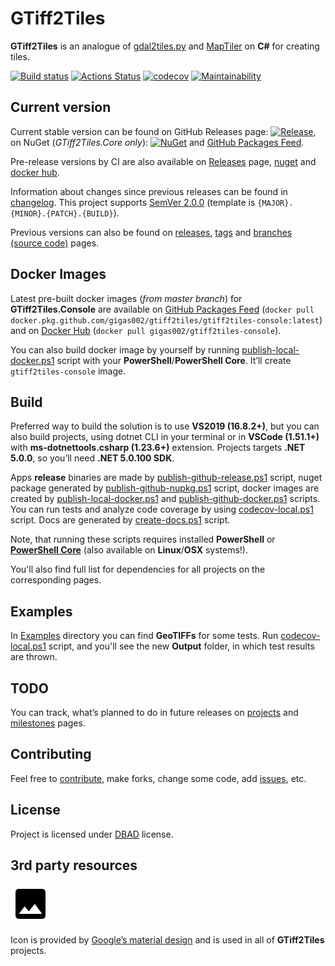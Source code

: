 # GTiff2Tiles

**GTiff2Tiles** is an analogue of [gdal2tiles.py](https://github.com/OSGeo/gdal/blob/master/gdal/swig/python/scripts/gdal2tiles.py) and [MapTiler](https://www.maptiler.com/) on **C#** for creating tiles.

[![Build status](https://ci.appveyor.com/api/projects/status/wp5bbi08sgd4i9bh/branch/master?svg=true)](https://ci.appveyor.com/project/Gigas002/gtiff2tiles/branch/master)
[![Actions Status](https://github.com/Gigas002/GTiff2Tiles/workflows/.NET%20Core%20CI/badge.svg)](https://github.com/Gigas002/GTiff2Tiles/actions)
[![codecov](https://codecov.io/gh/Gigas002/GTiff2Tiles/branch/master/graph/badge.svg)](https://codecov.io/gh/Gigas002/GTiff2Tiles)
[![Maintainability](https://api.codeclimate.com/v1/badges/f01b570988c070e70cc9/maintainability)](https://codeclimate.com/github/Gigas002/GTiff2Tiles/maintainability)

## Current version

Current stable version can be found on GitHub Releases page: [![Release](https://img.shields.io/github/release/Gigas002/GTiff2Tiles.svg)](https://github.com/Gigas002/GTiff2Tiles/releases/latest), on NuGet (*GTiff2Tiles.Core only*): [![NuGet](https://img.shields.io/nuget/v/GTiff2Tiles.svg)](https://www.nuget.org/packages/GTiff2Tiles/) and [GitHub Packages Feed](https://github.com/Gigas002/GTiff2Tiles/packages).

Pre-release versions by CI are also available on [Releases](https://github.com/Gigas002/GTiff2Tiles/releases) page, [nuget](https://www.nuget.org/packages/GTiff2Tiles/) and [docker hub](https://hub.docker.com/r/gigas002/gtiff2tiles-console).

Information about changes since previous releases can be found in [changelog](CHANGELOG.html). This project supports [SemVer 2.0.0](https://semver.org/) (template is `{MAJOR}.{MINOR}.{PATCH}.{BUILD}`).

Previous versions can also be found on [releases](https://github.com/Gigas002/GTiff2Tiles/releases), [tags](https://github.com/Gigas002/GTiff2Tiles/tags) and [branches (source code)](https://github.com/Gigas002/GTiff2Tiles/branches) pages.

## Docker Images

Latest pre-built docker images (*from master branch*) for **GTiff2Tiles.Console** are available on [GitHub Packages Feed](https://github.com/Gigas002/GTiff2Tiles/packages) (`docker pull docker.pkg.github.com/gigas002/gtiff2tiles/gtiff2tiles-console:latest`) and on [Docker Hub](https://hub.docker.com/r/gigas002/gtiff2tiles-console) (`docker pull gigas002/gtiff2tiles-console`).

You can also build docker image by yourself by running [publish-local-docker.ps1](https://github.com/Gigas002/GTiff2Tiles/blob/master/publish-local-docker.ps1) script with your **PowerShell**/**PowerShell Core**. It’ll create `gtiff2tiles-console` image.

## Build

Preferred way to build the solution is to use **VS2019 (16.8.2+)**, but you can also build projects, using dotnet CLI in your terminal or in **VSCode (1.51.1+)** with **ms-dotnettools.csharp (1.23.6+)** extension.
Projects targets **.NET 5.0.0**, so you’ll need **.NET 5.0.100 SDK**.

Apps **release** binaries are made by [publish-github-release.ps1](https://github.com/Gigas002/GTiff2Tiles/blob/master/publish-github-release.ps1) script, nuget package generated by [publish-github-nupkg.ps1](https://github.com/Gigas002/GTiff2Tiles/blob/master/publish-github-nupkg.ps1) script, docker images are created by [publish-local-docker.ps1](https://github.com/Gigas002/GTiff2Tiles/blob/master/publish-local-docker.ps1) and [publish-github-docker.ps1](https://github.com/Gigas002/GTiff2Tiles/blob/master/publish-github-docker.ps1) scripts.
You can run tests and analyze code coverage by using [codecov-local.ps1](https://github.com/Gigas002/GTiff2Tiles/blob/master/codecov-local.ps1) script.
Docs are generated by [create-docs.ps1](https://github.com/Gigas002/GTiff2Tiles/blob/master/create-docs.ps1) script.

Note, that running these scripts requires installed **PowerShell** or **[PowerShell Core](https://github.com/PowerShell/PowerShell)** (also available on **Linux**/**OSX** systems!).

You'll also find full list for dependencies for all projects on the corresponding pages.

## Examples

In [Examples](https://github.com/Gigas002/GTiff2Tiles/tree/master/Examples) directory you can find **GeoTIFFs** for some tests. Run [codecov-local.ps1](https://github.com/Gigas002/GTiff2Tiles/blob/master/codecov-local.ps1) script, and you'll see the new **Output** folder, in which test results are thrown.

## TODO

You can track, what’s planned to do in future releases on [projects](https://github.com/Gigas002/GTiff2Tiles/projects) and [milestones](https://github.com/Gigas002/GTiff2Tiles/milestones) pages.

## Contributing

Feel free to [contribute](CONTRIBUTING.html), make forks, change some code, add [issues](https://github.com/Gigas002/GTiff2Tiles/issues), etc.

## License

Project is licensed under [DBAD](LICENSE.html) license.

## 3rd party resources

![Icon](images/Icon.png)

Icon is provided by [Google’s material design](https://material.io/tools/icons/?icon=image&style=baseline) and is used in all of **GTiff2Tiles** projects.
